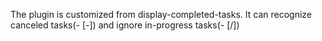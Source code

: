 The plugin is customized from display-completed-tasks. 
It can recognize canceled tasks(- \[-\]) and ignore in-progress tasks(- \[/\])
